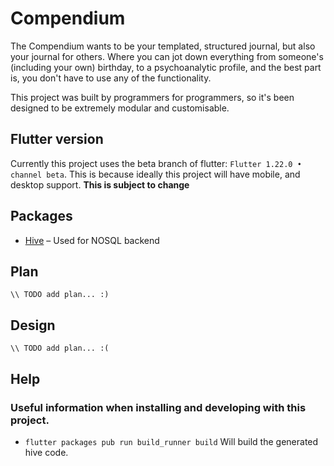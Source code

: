 # Compendium

The Compendium wants to be your templated, structured journal, but also your journal for others. Where you can jot down everything from someone's (including your own) birthday, to a psychoanalytic profile, and the best part is, you don't have to use any of the functionality. 

This project was built by programmers for programmers, so it's been designed to be extremely modular and customisable.

## Flutter version

Currently this project uses the beta branch of flutter: `Flutter 1.22.0 • channel beta`. This is because ideally this project will have mobile, and desktop support. **This is subject to change**

## Packages

- [Hive](https://docs.hivedb.dev/#/README) – Used for NOSQL backend

## Plan

`\\ TODO add plan... :)`

## Design

`\\ TODO add plan... :(`

## Help

### Useful information when installing and developing with this project.

- `flutter packages pub run build_runner build` Will build the generated hive code.
  